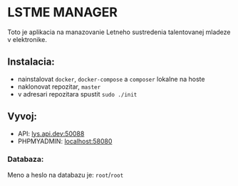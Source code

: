 # LSTME MANAGER

Toto je aplikacia na manazovanie Letneho sustredenia talentovanej mladeze v elektronike.

## Instalacia:

- nainstalovat `docker`, `docker-compose` a `composer` lokalne na hoste
- naklonovat repozitar, `master`
- v adresari repozitara spustit `sudo ./init`

## Vyvoj:

- API: [lys.api.dev:50088](http://lys.api.dev:50088)
- PHPMYADMIN: [localhost:58080](http://localhost:58080)

### Databaza:

Meno a heslo na databazu je: `root`/`root`
